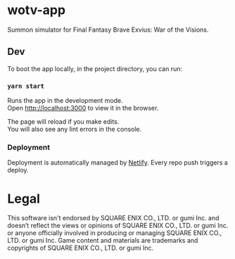 # wotv-app

Summon simulator for Final Fantasy Brave Exvius: War of the Visions.


## Dev

To boot the app locally, in the project directory, you can run:

### `yarn start`

Runs the app in the development mode.<br />
Open [http://localhost:3000](http://localhost:3000) to view it in the browser.

The page will reload if you make edits.<br />
You will also see any lint errors in the console.


### Deployment

Deployment is automatically managed by [Netlify](https://app.netlify.com/sites/wotv-gacha-sim/overview). Every repo push triggers a deploy. 

# Legal

This software isn't endorsed by SQUARE ENIX CO., LTD. or gumi Inc. and doesn’t reflect the views or opinions of SQUARE ENIX CO., LTD. or gumi Inc. or anyone officially involved in producing or managing SQUARE ENIX CO., LTD. or gumi Inc. Game content and materials are trademarks and copyrights of SQUARE ENIX CO., LTD. or gumi Inc.

